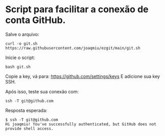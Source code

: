 # Script para facilitar a conexão de conta GitHub.

Salve o arquivo:

```
curl -o git.sh https://raw.githubusercontent.com/joaqmiu/ezgit/main/git.sh
```
Inicie o script:

```
bash git.sh
```

Copie a key, vá para: 
https://github.com/settings/keys
E adicione sua key SSH.

Após isso, teste sua conexão com:
```
ssh -T git@github.com
```
Resposta esperada:

```
$ ssh -T git@github.com
Hi joaqmiu! You've successfully authenticated, but GitHub does not provide shell access.
```
